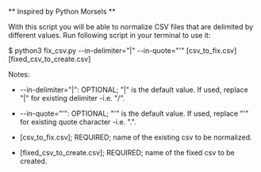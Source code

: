 ** Inspired by Python Morsels **

With this script you will be able to normalize CSV files that are delimited by different values. Run following script in your terminal to use it:

$ python3 fix_csv.py --in-delimiter="|" --in-quote="'" [csv_to_fix.csv] [fixed_csv_to_create.csv] 

Notes:

  - --in-delimiter="|": OPTIONAL; "|" is the default value. If used, replace "|" for existing delimiter -i.e. "/".

  - --in-quote="'": OPTIONAL; "'" is the default value. If used, replace "'" for existing quote character -i.e. ".".

  - [csv_to_fix.csv]; REQUIRED; name of the existing csv to be normalized.

  - [fixed_csv_to_create.csv]; REQUIRED; name of the fixed csv to be created.
